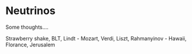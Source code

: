 # Neutrinos
Some thoughts....

Strawberry shake, BLT, Lindt - 
Mozart, Verdi, Liszt, Rahmanyinov - 
Hawaii, Florance, Jerusalem
